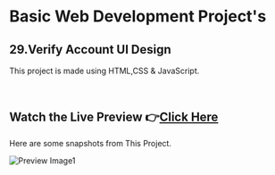 # Basic Web Development Project's

## 29.Verify Account UI Design


This project is made using HTML,CSS & JavaScript.


<br>

## Watch the Live Preview 👉[Click Here](https://sorcererchiragsingh.github.io/Web-Development-Projects/30-Verify%20Account%20UI)
Here are some snapshots from This Project.

![Preview Image1](https://github.com/SorcererChiragsingh/Web-Development-Projects/blob/main/30-Verify%20Account%20UI/Images/preview.png)


<br><br>
